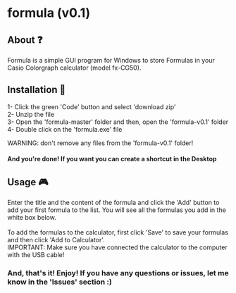 # formula (v0.1)

## About ❓
Formula is a simple GUI program for Windows to store Formulas in your Casio Colorgraph calculator (model fx-CG50). 

## Installation 💾
1- Click the green 'Code' button and select 'download zip'<br>
2- Unzip the file<br>
3- Open the 'formula-master' folder and then, open the 'formula-v0.1' folder<br>
4- Double click on the 'formula.exe' file<br>

WARNING: don't remove any files from the 'formula-v0.1' folder!<br>

#### And you're done! If you want you can create a shortcut in the Desktop

## Usage 🎮
Enter the title and the content of the formula and click the 'Add' button to add your first formula to the list. You will see all the formulas you add in the white box below. <br><br>
To add the formulas to the calculator, first click 'Save' to save your formulas and then click 'Add to Calculator'. <br>
IMPORTANT: Make sure you have connected the calculator to the computer with the USB cable!
 

### And, that's it! Enjoy! If you have any questions or issues, let me know in the 'Issues' section :)

